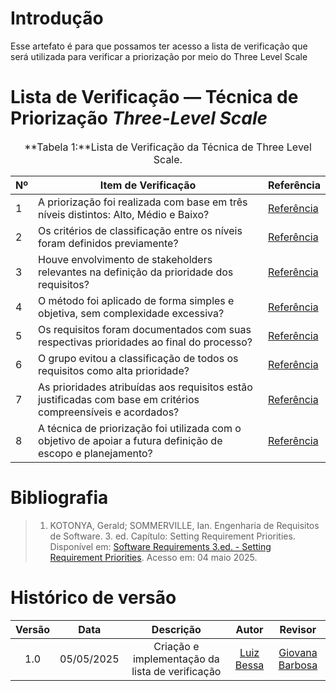 # Introdução
Esse artefato é para que possamos ter acesso a lista de verificação que será utilizada para verificar a priorização por meio do Three Level Scale

# Lista de Verificação — Técnica de Priorização *Three-Level Scale*

<font size="3"><p style="text-align: center">**Tabela 1:**Lista de Verificação da Técnica de Three Level Scale.</p></font>

| Nº | Item de Verificação                                                                                           | Referência                                                                                                                                         |
|----|---------------------------------------------------------------------------------------------------------------|-----------------------------------------------------------------------------------------------------------------------------------------------------|
| 1  | A priorização foi realizada com base em três níveis distintos: Alto, Médio e Baixo?                          | [Referência](https://aprender3.unb.br/pluginfile.php/3096091/mod_resource/content/3/PriorizaA%CC%83%C2%A7A%CC%83%C2%A3o%20de%20Req.pdf)           |
| 2  | Os critérios de classificação entre os níveis foram definidos previamente?                                    | [Referência](https://aprender3.unb.br/pluginfile.php/3096091/mod_resource/content/3/PriorizaA%CC%83%C2%A7A%CC%83%C2%A3o%20de%20Req.pdf)           |
| 3  | Houve envolvimento de stakeholders relevantes na definição da prioridade dos requisitos?                      | [Referência](https://aprender3.unb.br/pluginfile.php/3096091/mod_resource/content/3/PriorizaA%CC%83%C2%A7A%CC%83%C2%A3o%20de%20Req.pdf)           |
| 4  | O método foi aplicado de forma simples e objetiva, sem complexidade excessiva?                                | [Referência](https://aprender3.unb.br/pluginfile.php/3096091/mod_resource/content/3/PriorizaA%CC%83%C2%A7A%CC%83%C2%A3o%20de%20Req.pdf)           |
| 5  | Os requisitos foram documentados com suas respectivas prioridades ao final do processo?                       | [Referência](https://aprender3.unb.br/pluginfile.php/3096091/mod_resource/content/3/PriorizaA%CC%83%C2%A7A%CC%83%C2%A3o%20de%20Req.pdf)           |
| 6  | O grupo evitou a classificação de todos os requisitos como alta prioridade?                                   | [Referência](https://aprender3.unb.br/pluginfile.php/3096091/mod_resource/content/3/PriorizaA%CC%83%C2%A7A%CC%83%C2%A3o%20de%20Req.pdf)           |
| 7  | As prioridades atribuídas aos requisitos estão justificadas com base em critérios compreensíveis e acordados? | [Referência](https://aprender3.unb.br/pluginfile.php/3096091/mod_resource/content/3/PriorizaA%CC%83%C2%A7A%CC%83%C2%A3o%20de%20Req.pdf)           |
| 8  | A técnica de priorização foi utilizada com o objetivo de apoiar a futura definição de escopo e planejamento?  | [Referência](https://aprender3.unb.br/pluginfile.php/3096091/mod_resource/content/3/PriorizaA%CC%83%C2%A7A%CC%83%C2%A3o%20de%20Req.pdf)           |

# Bibliografia

> 1. KOTONYA, Gerald; SOMMERVILLE, Ian. Engenharia de Requisitos de Software. 3. ed. Capítulo: Setting Requirement Priorities. Disponível em: [Software Requirements 3.ed. - Setting Requirement Priorities](https://aprender3.unb.br/pluginfile.php/3096091/mod_resource/content/3/PriorizaA%CC%83%C2%A7A%CC%83%C2%A3o%20de%20Req.pdf). Acesso em: 04 maio 2025.

# Histórico de versão

| Versão |    Data    |       Descrição        |                     Autor                      |                  Revisor                   |
| :----: | :--------: | :--------------------: | :--------------------------------------------: | :----------------------------------------: |
|  1.0   | 05/05/2025 | Criação e implementação da lista de verificação | [Luiz Bessa](https://github.com/lfelipebessa)  | [Giovana Barbosa ](https://github.com/gio221)   |